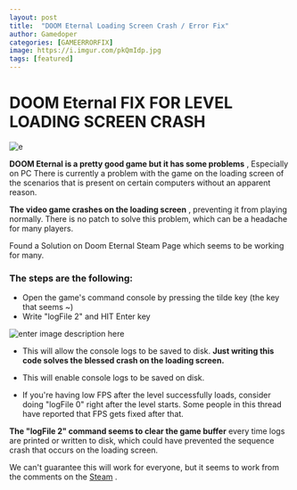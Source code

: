 ```yaml
---
layout: post
title:  "DOOM Eternal Loading Screen Crash / Error Fix"
author: Gamedoper
categories: [GAMEERRORFIX]
image: https://i.imgur.com/pkQmIdp.jpg
tags: [featured]
---
```


# DOOM **Eternal**  FIX FOR LEVEL LOADING SCREEN CRASH
  

![e](https://i.imgur.com/9WNcuB0.jpg)

**DOOM Eternal is a pretty good game but it has some problems** , Especially on PC There is currently a problem with the game on the loading screen of the scenarios that is present on certain computers without an apparent reason.

**The video game crashes on the loading screen** , preventing it from playing normally. There is no patch to solve this problem, which can be a headache for many players.

Found a Solution on Doom Eternal Steam Page which seems to be working for many. 


### The steps are the following:

-   Open the game's command console by pressing the tilde key (the key that seems ~)
-   Write "logFile 2" and HIT Enter key

![enter image description here](https://i.imgur.com/USfxHpi.jpg)

- This will allow the console logs to be saved to disk. **Just writing this code solves the blessed crash on the loading screen.**

- This will enable console logs to be saved on disk.
- If you're having low FPS after the level successfully loads, consider doing "logFile 0" right after the level starts. Some people in this thread have reported that FPS gets fixed after that.

**The "logFile 2" command seems to clear the game buffer** every time logs are printed or written to disk, which could have prevented the sequence crash that occurs on the loading screen.

We can't guarantee this will work for everyone, but it seems to work from the comments on the [Steam](https://steamcommunity.com/app/782330/discussions/0/1867245566135460678/) .

  

  
  



  

